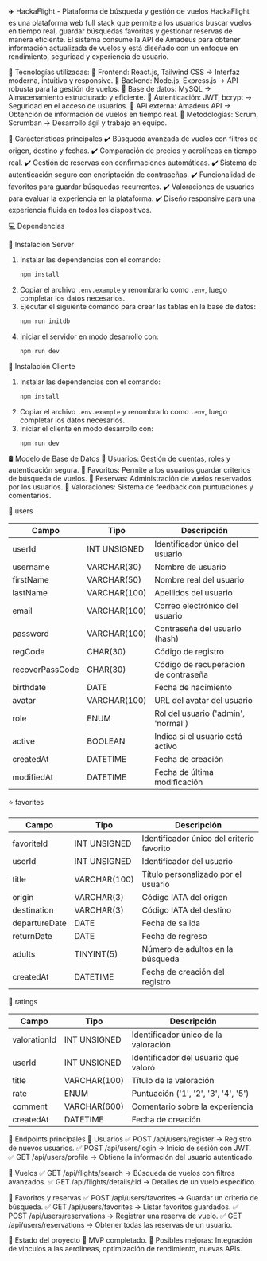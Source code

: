 ✈️ HackaFlight - Plataforma de búsqueda y gestión de vuelos
HackaFlight es una plataforma web full stack que permite a los usuarios buscar vuelos en tiempo real, guardar búsquedas favoritas y gestionar reservas de manera eficiente. El sistema consume la API de Amadeus para obtener información actualizada de vuelos y está diseñado con un enfoque en rendimiento, seguridad y experiencia de usuario.

📌 Tecnologías utilizadas:
🔹 Frontend: React.js, Tailwind CSS → Interfaz moderna, intuitiva y responsive.
🔹 Backend: Node.js, Express.js → API robusta para la gestión de vuelos.
🔹 Base de datos: MySQL → Almacenamiento estructurado y eficiente.
🔹 Autenticación: JWT, bcrypt → Seguridad en el acceso de usuarios.
🔹 API externa: Amadeus API → Obtención de información de vuelos en tiempo real.
🔹 Metodologías: Scrum, Scrumban → Desarrollo ágil y trabajo en equipo.

🚀 Características principales
✔️ Búsqueda avanzada de vuelos con filtros de origen, destino y fechas.
✔️ Comparación de precios y aerolíneas en tiempo real.
✔️ Gestión de reservas con confirmaciones automáticas.
✔️ Sistema de autenticación seguro con encriptación de contraseñas.
✔️ Funcionalidad de favoritos para guardar búsquedas recurrentes.
✔️ Valoraciones de usuarios para evaluar la experiencia en la plataforma.
✔️ Diseño responsive para una experiencia fluida en todos los dispositivos.


💻 Dependencias

🚀 Instalación Server

1. Instalar las dependencias con el comando:
    ```sh
    npm install
    ```
2. Copiar el archivo `.env.example` y renombrarlo como `.env`, luego completar los datos necesarios.
3. Ejecutar el siguiente comando para crear las tablas en la base de datos:
    ```sh
    npm run initdb
    ```
4. Iniciar el servidor en modo desarrollo con:
    ```sh
    npm run dev
    ```

🚀 Instalación Cliente

1. Instalar las dependencias con el comando:
    ```sh
    npm install
    ```
2. Copiar el archivo `.env.example` y renombrarlo como `.env`, luego completar los datos necesarios.
3. Iniciar el cliente en modo desarrollo con:
    ```sh
    npm run dev
    ```

🛢 Modelo de Base de Datos
🔹 Usuarios: Gestión de cuentas, roles y autenticación segura.
🔹 Favoritos: Permite a los usuarios guardar criterios de búsqueda de vuelos.
🔹 Reservas: Administración de vuelos reservados por los usuarios.
🔹 Valoraciones: Sistema de feedback con puntuaciones y comentarios.


👋 users

| Campo           | Tipo         | Descripción                          |
| --------------- | ------------ | ------------------------------------ |
| userId          | INT UNSIGNED | Identificador único del usuario      |
| username        | VARCHAR(30)  | Nombre de usuario                    |
| firstName       | VARCHAR(50)  | Nombre real del usuario              |
| lastName        | VARCHAR(100) | Apellidos del usuario                |
| email           | VARCHAR(100) | Correo electrónico del usuario       |
| password        | VARCHAR(100) | Contraseña del usuario (hash)        |
| regCode         | CHAR(30)     | Código de registro                   |
| recoverPassCode | CHAR(30)     | Código de recuperación de contraseña |
| birthdate       | DATE         | Fecha de nacimiento                  |
| avatar          | VARCHAR(100) | URL del avatar del usuario           |
| role            | ENUM         | Rol del usuario ('admin', 'normal')  |
| active          | BOOLEAN      | Indica si el usuario está activo     |
| createdAt       | DATETIME     | Fecha de creación                    |
| modifiedAt      | DATETIME     | Fecha de última modificación         |

⭐ favorites

| Campo         | Tipo         | Descripción                               |
| ------------- | ------------ | ----------------------------------------- |
| favoriteId    | INT UNSIGNED | Identificador único del criterio favorito |
| userId        | INT UNSIGNED | Identificador del usuario                 |
| title         | VARCHAR(100) | Título personalizado por el usuario       |
| origin        | VARCHAR(3)   | Código IATA del origen                    |
| destination   | VARCHAR(3)   | Código IATA del destino                   |
| departureDate | DATE         | Fecha de salida                           |
| returnDate    | DATE         | Fecha de regreso                          |
| adults        | TINYINT(5)   | Número de adultos en la búsqueda          |
| createdAt     | DATETIME     | Fecha de creación del registro            |

💙 ratings

| Campo        | Tipo         | Descripción                          |
| ------------ | ------------ | ------------------------------------ |
| valorationId | INT UNSIGNED | Identificador único de la valoración |
| userId       | INT UNSIGNED | Identificador del usuario que valoró |
| title        | VARCHAR(100) | Título de la valoración              |
| rate         | ENUM         | Puntuación ('1', '2', '3', '4', '5') |
| comment      | VARCHAR(600) | Comentario sobre la experiencia      |
| createdAt    | DATETIME     | Fecha de creación                    |

📡 Endpoints principales
🔹 Usuarios
✅ POST /api/users/register → Registro de nuevos usuarios.
✅ POST /api/users/login → Inicio de sesión con JWT.
✅ GET /api/users/profile → Obtiene la información del usuario autenticado.

🔹 Vuelos
✅ GET /api/flights/search → Búsqueda de vuelos con filtros avanzados.
✅ GET /api/flights/details/:id → Detalles de un vuelo específico.

🔹 Favoritos y reservas
✅ POST /api/users/favorites → Guardar un criterio de búsqueda.
✅ GET /api/users/favorites → Listar favoritos guardados.
✅ POST /api/users/reservations → Registrar una reserva de vuelo.
✅ GET /api/users/reservations → Obtener todas las reservas de un usuario.

🚀 Estado del proyecto
📌 MVP completado.
📌 Posibles mejoras: Integración de vinculos a las aerolineas, optimización de rendimiento, nuevas APIs.
